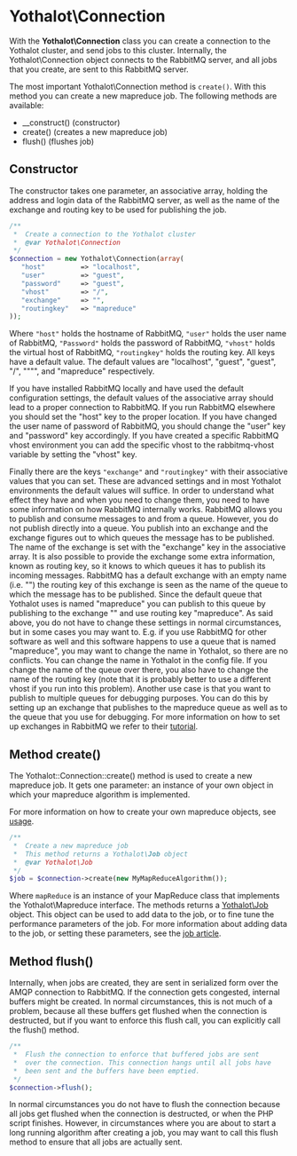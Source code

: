 # Yothalot\Connection

With the **Yothalot\Connection** class you can create a connection to the
Yothalot cluster, and send jobs to this cluster. Internally, the 
Yothalot\Connection object connects to the RabbitMQ server, and all jobs
that you create, are sent to this RabbitMQ server.

The most important Yothalot\Connection method is `create()`. With this
method you can create a new mapreduce job. The following methods 
are available:

- __construct() (constructor)
- create() (creates a new mapreduce job)
- flush()  (flushes job)

## Constructor

The constructor takes one parameter, an associative array, holding the
address and login data of the RabbitMQ server, as well as the name of
the exchange and routing key to be used for publishing the job.

```php
/**
 *  Create a connection to the Yothalot cluster
 *  @var Yothalot\Connection
 */
$connection = new Yothalot\Connection(array(
   "host"         => "localhost",
   "user"         => "guest",
   "password"     => "guest",
   "vhost"        => "/",
   "exchange"     => "",
   "routingkey"   => "mapreduce"
)); 
```
Where `"host"` holds the hostname of RabbitMQ, `"user"` holds the user name of 
RabbitMQ, `"Password"` holds the password of RabbitMQ, `"vhost"` holds the 
virtual host of RabbitMQ, `"routingkey"` holds the routing key. All keys have a
default value. The default values are "localhost", "guest", "guest", "/", """",
and "mapreduce" respectively.

If you have installed RabbitMQ locally and have used the default configuration settings, the
default values of the associative array should lead to a proper connection to
RabbitMQ. If you run RabbitMQ elsewhere you should set the "host" key to the proper
location. If you have changed the user name of password of RabbitMQ, you should
change the "user" key and "password" key accordingly. If you have created a
specific RabbitMQ vhost environment you can add the specific vhost to the
rabbitmq-vhost variable by setting the "vhost" key.

Finally there are the keys `"exchange"` and `"routingkey"` with their associative
values that you can set. These are advanced
settings and in most Yothalot environments the default values will suffice. In order to
understand what effect they have and when you need to change them, you need to have some
information on how RabbitMQ internally works. RabbitMQ allows you to publish and consume
messages to and from a queue. However, you do not publish directly into a queue. You publish into an
exchange and the exchange figures out to which queues the message has to be published. The name
of the exchange is set with the "exchange" key in the associative array. It is also possible
to provide the exchange some extra information, known as routing key, so it knows to which
queues it has to publish its incoming messages. RabbitMQ has a default exchange with an
empty name (i.e. "") the routing key of this exchange is seen as
the name of the queue to which the message has to be published. Since the default queue
that Yothalot uses is named "mapreduce" you can publish to this queue by publishing to the
exchange "" and use routing key "mapreduce".
As said above, you do not have to change these settings in normal circumstances, but in
some cases you may want to. E.g. if you use RabbitMQ for other software as well and this software
happens to use a queue that is named "mapreduce", you may want to change the name in
Yothalot, so there are no conflicts. You can change the name in Yothalot in the config file.
If you change the name of the queue over there, you also have to change the name of the
routing key (note that it is probably better to use a different vhost if you run into this 
problem). Another use case is that you want to publish to multiple queues for debugging
purposes. You can do this by setting up an exchange that publishes to the mapreduce queue as
well as to the queue that you use for debugging. For more information on how to set up
exchanges in RabbitMQ we refer to their [tutorial](https://www.rabbitmq.com/tutorials/tutorial-four-php.html).

## Method create()

The Yothalot::Connection::create() method is used to create a new 
mapreduce job. It gets one parameter: an instance of your own object
in which your mapreduce algorithm is implemented.

For more information on how to create your own mapreduce objects, see [usage](copernica-docs:Yothalot/usage "Usage").

```php
/**
 *  Create a new mapreduce job
 *  This method returns a Yothalot\Job object
 *  @var Yothalot\Job
 */
$job = $connection->create(new MyMapReduceAlgorithm());
```
Where `mapReduce` is an instance of your MapReduce class that implements the Yothalot\Mapreduce interface.
The methods returns a [Yothalot\Job](copernica-docs:Yothalot/job "Job") object. This object can be
used to add data to the job, or to fine tune the performance parameters of the job.
For more information about adding data to the job, or setting these
parameters, see the [job article](copernica-docs:Yothalot/job "Job").


## Method flush()

Internally, when jobs are created, they are sent in serialized form over 
the AMQP connection to RabbitMQ. If the connection gets congested, internal
buffers might be created. In normal circumstances, this is not much of
a problem, because all these buffers get flushed when the connection 
is destructed, but if you want to enforce this flush call, you can 
explicitly call the flush() method.

```php
/**
 *  Flush the connection to enforce that buffered jobs are sent 
 *  over the connection. This connection hangs until all jobs have
 *  been sent and the buffers have been emptied.
 */
$connection->flush();
```

In normal circumstances you do not have to flush the connection because
all jobs get flushed when the connection is destructed, or when the
PHP script finishes. However, in circumstances where you are about to
start a long running algorithm after creating a job, you may want to
call this flush method to ensure that all jobs are actually sent.
